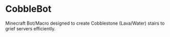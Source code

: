 # CobbleBot
Minecraft Bot/Macro designed to create Cobblestone (Lava/Water) stairs to grief servers efficiently.

